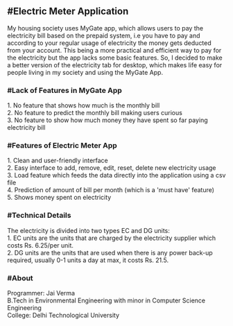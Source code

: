 <h2>#Electric Meter Application</h2>
My housing society uses MyGate app, which allows users to pay the electricity bill based on the prepaid system, i.e you have to pay and according to your regular usage of electricity the money gets deducted from your account. This being a more practical and efficient way to pay for the electricity but the app lacks some basic features. So, I decided to make a better version of the electricity tab for desktop, which makes life easy for people living in my society and using the MyGate App. 

<h3>#Lack of Features in MyGate App</h3> 
1. No feature that shows how much is the monthly bill <br>
2. No feature to predict the monthly bill making users curious <br>
3. No feature to show how much money they have spent so far paying electricity bill <br> 

<h3>#Features of Electric Meter App</h3>
1. Clean and user-friendly interface <br>
2. Easy interface to add, remove, edit, reset, delete new electricity usage <br>
3. Load feature which feeds the data directly into the application using a csv file <br>
4. Prediction of amount of bill per month (which is a 'must have' feature) <br>
5. Shows money spent on electricity <br>

<h3>#Technical Details</h3> 
The electricity is divided into two types EC and DG units: <br>
1. EC units are the units that are charged by the electricity supplier which costs Rs. 6.25/per unit.  <br>
2. DG units are the units that are used when there is any power back-up required, usually 0-1 units a day at max, it costs Rs. 21.5. <br>

<h3>#About</h3> 
Programmer: Jai Verma <br>
B.Tech in Environmental Engineering with minor in Computer Science Engineering <br>
College: Delhi Technological University <br>
